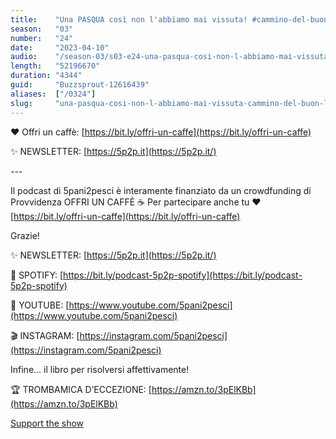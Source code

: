 ```yaml
---
title:    "Una PASQUA così non l'abbiamo mai vissuta! #cammino-del-buon-ladrone #differenza-tra-prove-e-tentazioni"
season:   "03"
number:   "24"
date:     "2023-04-10"
audio:    "/season-03/s03-e24-una-pasqua-cosi-non-l-abbiamo-mai-vissuta-cammino-del-buon-ladrone-differenza-tra-prove-e-tentazioni.mp3"
length:   "52196670"
duration: "4344"
guid:     "Buzzsprout-12616439"
aliases:  ["/0324"]
slug:     "una-pasqua-cosi-non-l-abbiamo-mai-vissuta-cammino-del-buon-ladrone-differenza-tra-prove-e-tentazioni"
---
```

❤️ Offri un caffè: [https://bit.ly/offri-un-caffe](https://bit.ly/offri-un-caffe)

✨ NEWSLETTER: [https://5p2p.it](https://5p2p.it/)

\-\-\-

Il podcast di 5pani2pesci è interamente finanziato da un crowdfunding di Provvidenza OFFRI UN CAFFÈ ☕ Per partecipare anche tu ❤️ [https://bit.ly/offri-un-caffe](https://bit.ly/offri-un-caffe)

Grazie!

✨ NEWSLETTER: [https://5p2p.it](https://5p2p.it/)

👾 SPOTIFY: [https://bit.ly/podcast-5p2p-spotify](https://bit.ly/podcast-5p2p-spotify)

🔴 YOUTUBE: [https://www.youtube.com/5pani2pesci](https://www.youtube.com/5pani2pesci)

🎬 INSTAGRAM: [https://instagram.com/5pani2pesci](https://instagram.com/5pani2pesci)

Infine... il libro per risolversi affettivamente!

🏆 TROMBAMICA D’ECCEZIONE: [https://amzn.to/3pElKBb](https://amzn.to/3pElKBb)

[Support the show](https://bit.ly/offri-un-caffe)
                